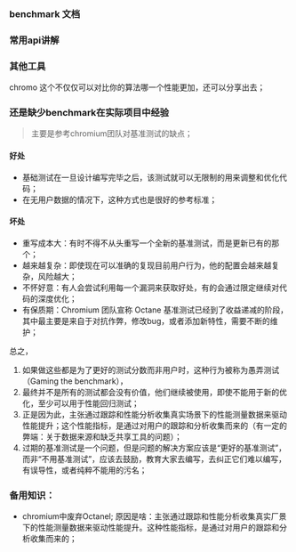### benchmark 文档


### 常用api讲解


### 其他工具
chromo
这个不仅仅可以对比你的算法哪一个性能更加，还可以分享出去；

### 还是缺少benchmark在实际项目中经验
> 主要是参考chromium团队对基准测试的缺点；

#### 好处
- 基础测试在一旦设计编写完毕之后，该测试就可以无限制的用来调整和优化代码；
- 在无用户数据的情况下，这种方式也是很好的参考标准；

#### 坏处
- 重写成本大：有时不得不从头重写一个全新的基准测试，而是更新已有的那个；
- 越来越复杂：即使现在可以准确的复现目前用户行为，他的配置会越来越复杂，风险越大；
- 不怀好意：有人会尝试利用每一个漏洞来获取好处，有的会通过限定继续对代码的深度优化；
- 有保质期：Chromium 团队宣称 Octane 基准测试已经到了收益递减的阶段，其中最主要是来自于对抗作弊，修改bug，或者添加新特性，需要不断的维护；

总之，
1. 如果做这些都是为了更好的测试分数而非用户时，这种行为被称为愚弄测试（Gaming the benchmark），
2. 最终并不是所有的测试都会没有价值，他们继续被使用，即使不能用于新的优化，至少可以用于性能回归测试；
3. 正是因为此，主张通过跟踪和性能分析收集真实场景下的性能测量数据来驱动性能提升；这个性能指标，是通过对用户的跟踪和分析收集而来的（有一定的弊端：关于数据来源和缺乏共享工具的问题）；
4. 过期的基准测试是一个问题，但是问题的解决方案应该是“更好的基准测试”，而非“不用基准测试”，应该去鼓励，教育大家去编写，去纠正它们难以编写，有误导性，或者纯粹不能用的污名；

### 备用知识：
- chromium中废弃Octanel; 原因是啥：主张通过跟踪和性能分析收集真实厂景下的性能测量数据来驱动性能提升。这种性能指标，是通过对用户的跟踪和分析收集而来的；




